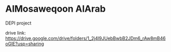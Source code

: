 # AlMosaweqoon AlArab
DEPI project

drive link: https://drive.google.com/drive/folders/1_2j4l9JUebBwbB2JDm6_rAw8mB46oGIE?usp=sharing 
